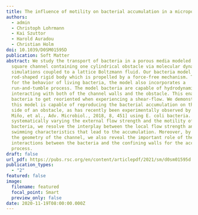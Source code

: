 ```yaml
---
title: The influence of motility on bacterial accumulation in a microporous channel
authors:
  - admin
  - Christoph Lohrmann
  - Kai Szuttor
  - Harold Auradou
  - Christian Holm
doi: 10.1039/D0SM01595D
publication: Soft Matter
abstract: We study the transport of bacteria in a porous media modeled by a
  square channel containing one cylindrical obstacle via molecular dynamics
  simulations coupled to a lattice Boltzmann fluid. Our bacteria model is a
  rod-shaped rigid body which is propelled by a force-free mechanism. To account
  for the behavior of living bacteria, the model also incorporates a
  run-and-tumble process. The model bacteria are capable of hydrodynamically
  interacting with both of the channel walls and the obstacle. This enables the
  bacteria to get reoriented when experiencing a shear-flow. We demonstrate that
  this model is capable of reproducing the bacterial accumulation on the rear
  side of an obstacle, as has recently been experimentally observed by [G. L.
  Miño, et al., Adv. Microbiol., 2018, 8, 451] using E. coli bacteria. By
  systematically varying the external flow strength and the motility of the
  bacteria, we resolve the interplay between the local flow strength and the
  swimming characteristics that lead to the accumulation. Moreover, by changing
  the geometry of the channel, we also reveal the important role of the
  interactions between the bacteria and the confining walls for the accumulation
  process.
draft: false
url_pdf: https://pubs.rsc.org/en/content/articlepdf/2021/sm/d0sm01595d
publication_types:
  - "2"
featured: false
image:
  filename: featured
  focal_point: Smart
  preview_only: false
date: 2020-11-19T08:00:00.000Z
---
```

